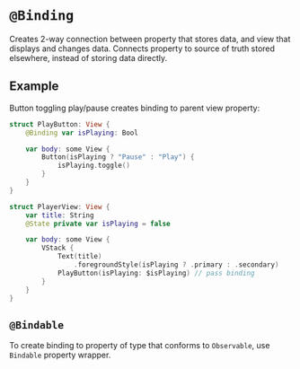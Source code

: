 # `@Binding`

Creates 2-way connection between property that stores data, and view that displays and changes data. Connects property to source of truth stored elsewhere, instead of storing data directly.

## Example

Button toggling play/pause creates binding to parent view property:

```swift
struct PlayButton: View {
    @Binding var isPlaying: Bool

    var body: some View {
        Button(isPlaying ? "Pause" : "Play") {
            isPlaying.toggle()
        }
    }
}

struct PlayerView: View {
    var title: String
    @State private var isPlaying = false

    var body: some View {
        VStack {
            Text(title)
                .foregroundStyle(isPlaying ? .primary : .secondary)
            PlayButton(isPlaying: $isPlaying) // pass binding
        }
    }
}
```

## `@Bindable`

To create binding to property of type that conforms to `Observable`, use `Bindable` property wrapper.
